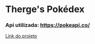 # Therge's Pokédex

### Api utilizada: https://pokeapi.co/

[Link do projeto](therge-pokedex.surge.sh)


